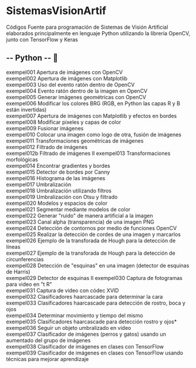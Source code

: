 # SistemasVisionArtif
Códigos Fuente para programación de Sistemas de Visión Artificial elaborados principalmente en lenguaje Python utilizando la librería OpenCV, junto con TensorFlow y Keras

## -- Python -- :snake:   
exempel001 Apertura de imágenes con OpenCV  
exempel002 Apertura de imágenes con Matplotlib  
exempel003 Uso del evento ratón dentro de OpenCV  
exempel004 Evento ratón dentro de la imagen en OpenCV  
exempel005 Generar imágenes geométricas con OpenCV  
exempel006 Modificar los colores BRG (RGB, en Python las capas R y B están invertidas)    
exempel007 Apertura de imágenes con Matplotlib y efectos en bordes  
exempel008 Modificar pixeles y capas de color    
exempel009 Fusionar imágenes  
exempel010 Colocar una imagen como logo de otra, fusión de imágenes    
exempel011 Transformaciones geométricas de imágenes    
exempel012 Filtrado de imágenes    
exempel012b Filtrado de imágenes II
exempel013 Transformaciones morfológicas    
exempel014 Encontrar gradientes y bordes    
exempel015 Detector de bordes por Canny    
exempel016 Histograma de las imágenes    
exempel017 Umbralización    
exempel018 Umbralización utilizando filtros    
exempel019 Umbralización con Otsu y filtrado  
exempel020 Modelos y espacios de color  
exempel021 Segmentar mediante modelos de color  
exempel022 Generar "ruido" de manera artificial a la imagen  
exempel023 Canal alpha (transparencia) de una imagen PNG  
exempel024 Detección de contornos por medio de funciones OpenCV  
exempel025 Realizar la detección de cordes de una imagen y marcarlos  
exempel026 Ejemplo de la transforada de Hough para la detección de líneas  
exempel027 Ejemplo de la transforada de Hough para la detección de circunferencias  
exempel028 Detección de "esquinas" en una imagen (detector de esquinas de Harris)  
exempel029 Detector de esquinas II
exempel030 Captura de fotogramas para video en "t R"    
exempel031 Captura de video con códec XVID  
exempel032 Clasificadores haarcascade para determinar la cara  
exempel033 Clasificadores haarcascade para detección de rostro, boca y ojos  
exempel034 Determinar movimiento y tiempo del mismo  
exempel035 Clasificadores haarcascade para detección rostro y ojos*  
exempel036 Seguir un objeto umbralizado en video  
exempel037 Clasificador de imágenes (perros y gatos) usando un aumentado del grupo de imágenes  
exempel038 Clasificador de imágenes en clases con TensorFlow  
exempel039 Clasificador de imágenes en clases con TensorFlow usando técnicas para mejorar aprendizaje



